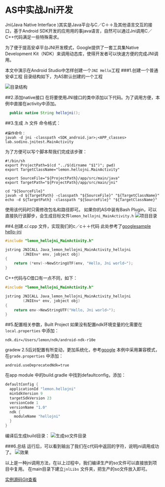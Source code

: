 # AS中实战Jni开发

 Jni(Java Native Interface )其实是Java平台与C／C＋＋及其他语言交互的接口，基于Android SDK开发的应用用的事java语言，自然可以通过Jni调用C／C++代码满足一些特殊需求。

为了便于提高安卓平台JNI开发模式，Google提供了一套工具集Native Development Kit（NDK）来调用动态库，使得开发者可以快速方便的完成JNI调用。

本文中演示在Android Studio中怎样创建一个`JNI Hello`工程
###1.创建一个普通安卓工程
目录结构如下，为AS默认创建的一个工程

![目录结构](http://img.blog.csdn.net/20150920005920898)

##2.添加native接口
在将要使用JNI接口的类中添加以下代码。为了调用方便，本例中直接在activity中添加。
```java
  public native String hellojni();
```

##3.生成 .h 文件
命令格式：
```
#操作命令：
javah -d jni -classpath <SDK_android.jar>;<APP_classes> lab.sodino.jnitest.MainActivity
```
为了方便可以写个脚本帮我们完成该步骤：

```shell
#!/bin/sh
export ProjectPath=$(cd "../$(dirname "$1")"; pwd)
export TargetClassName="lemon.hellojni.MainActivity"

export SourceFile="${ProjectPath}/app/src/main/java"
export TargetPath="${ProjectPath}/app/src/main/jni"

cd "${SourceFile}"
javah -d ${TargetPath} -classpath "${SourceFile}" "${TargetClassName}"
echo -d ${TargetPath} -classpath "${SourceFile}" "${TargetClassName}"
```
使用该代码时只需修改包名和路径即可。
如果你的AS中装有Bash Plugin，可以直接执行该脚步，会生成目标文件`lemon_hellojni_MainActivity.h`
![项目目录](http://img.blog.csdn.net/20150920011405157)

##4.创建.c/.cpp 文件，实现我们的c／c＋＋代码
此处参考了[googlesample hello-jni](https://github.com/googlesamples/android-ndk/blob/master/hello-jni/app/src/main/jni/hello-jni.c)
```c++
#include "lemon_hellojni_MainActivity.h"

jstring JNICALL Java_lemon_hellojni_MainActivity_hellojni
        (JNIEnv* env, jobject obj)
{
    return (*env)->NewStringUTF(env, "Hello, Jni world~");
}
```
C++代码与C借口有一点不同，如下：
```c++
#include "lemon_hellojni_MainActivity.h"

jstring JNICALL Java_lemon_hellojni_MainActivity_hellojni
        (JNIEnv* env, jobject obj)
{
    return env->NewStringUTF("Hello, Jni world~");
}
```

##5.配置相关参数，Built Project
如果没有配置ndk环境变量的化需要在`local.properties` 中添加：
```
ndk.dir=/Users/lemon/ndk/android-ndk-r10e
```


gradew 2.5后对配置有所变动，更加系统化，参考[google](http://tools.android.com/tech-docs/new-build-system/gradle-experimental)
本例中采用兼容模式，在`grade.properties` 中添加：
```
android.useDeprecatedNdk=true
```
在app module 中的build.gradle 中找到defaultconfig，添加：
```java
defaultConfig {                   
  applicationId "lemon.hellojni"  
  minSdkVersion 9                 
  targetSdkVersion 23             
  versionCode 1                   
  versionName "1.0"               
  ndk {                           
    moduleName "hellojni"         
  }                               
}                                 
```
编译后生成build目录：
![生成so文件目录](http://img.blog.csdn.net/20150920014834184)

###6.总结
运行后，可以看到输出了我们在c代码中返回的字符，说明jni调用成功了。
![效果](http://img.blog.csdn.net/20150920014928108)

以上是一种jni调用方法，在以上过程中，我们编译生产的so文件可以直接放到项目中复用。
在main目录下建立`jnlLibs` 文件夹，把生产的so文件放入即可。

[实例源码Git查看](https://github.com/CankingApp/HelloJni)